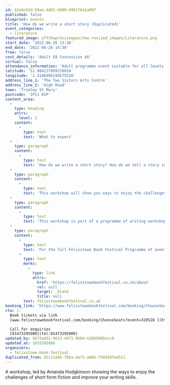 ```yaml
---
id: b2e8cb2d-59aa-4d61-b080-8991f641a997
published: false
blueprint: events
title: 'How do we write a short story (Duplicated)'
event_categories:
  - literature
featured_image: offthepressimages/new_resized_images/Literature.png
start_date: '2022-06-26 13:30'
end_date: '2022-06-26 14:30'
free: false
cost_details: 'Adult £8 Concession £6'
virtual: false
attendance_information: 'Adult programme event suitable for all levels of writers who want to improve and perfect their craft.'
latitude: '51.984137899378034'
longitude: '1.3146496194575528'
address_line_1: 'The Two Sisters Arts Centre'
address_line_2: 'High Road'
town: 'Trimley St Mary'
postcode: 'IP11 0SP'
content_area:
  -
    type: heading
    attrs:
      level: 3
    content:
      -
        type: text
        text: 'What to expect'
  -
    type: paragraph
    content:
      -
        type: text
        text: 'How do we write a short story? How do we tell a story in a limited amount of words?'
  -
    type: paragraph
    content:
      -
        type: text
        text: 'This workshop will show you ways to enjoy the challenges of short form fiction and improve your writing skills. Through writing exercises and discussion, the workshop aims to help you find a subject for your own short story project and give you the tools to finish it.'
  -
    type: paragraph
    content:
      -
        type: text
        text: 'This workshop is part of a programme of writing workshops at the Felixstowe Book Festival. Be sure to check out the full programme for all workshop details.'
  -
    type: paragraph
    content:
      -
        type: text
        text: 'For the full Felixstowe Book Festival Programme of events visit '
      -
        type: text
        marks:
          -
            type: link
            attrs:
              href: 'https://felixstowebookfestival.co.uk/about'
              rel: null
              target: _blank
              title: null
        text: felixstowebookfestival.co.uk
booking_link: 'https://www.felixstowebookfestival.com/booking/ChooseSeats?event=320528'
cta: |-
  Book tickets via link
  [www.felixstowebookfestival.com/booking/ChooseSeats?event=320528 ](https://www.felixstowebookfestival.com/booking/ChooseSeats?event=320528)

  Call for enquiries 
  [01473295900](tel:01473295900)
updated_by: 5b72ad31-9613-4471-9564-e28d5005ecc0
updated_at: 1655395966
organisers:
  - felixstowe-book-festival
duplicated_from: 82c11a95-7bba-4a73-a066-f58d2dfad511
---
```

A workshop, led by Amanda Hodgkinson showing the ways to enjoy the challenges of short form fiction and improve your writing skills.
